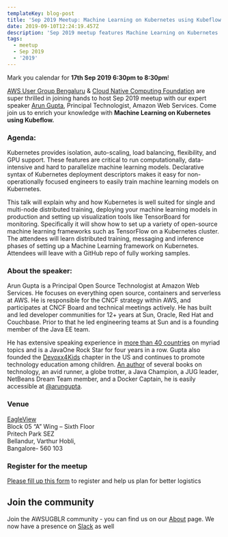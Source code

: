 ```yaml
---
templateKey: blog-post
title: 'Sep 2019 Meetup: Machine Learning on Kubernetes using Kubeflow'
date: 2019-09-10T12:24:19.457Z
description: 'Sep 2019 meetup features Machine Learning on Kubernetes '
tags:
  - meetup
  - Sep 2019
  - '2019'
---
```

Mark you calendar for **17th Sep 2019 6:30pm to 8:30pm**!

[AWS User Group Bengaluru](https://www.awsugblr.in) & [Cloud Native Computing Foundation](https://www.cncf.io/) are super thrilled in joining hands to host Sep 2019 meetup with our expert speaker [Arun Gupta](https://aws.amazon.com/developer/community/evangelists/arun-gupta/), Principal Technologist, Amazon Web Services. Come join us to enrich your knowledge with **Machine Learning on Kubernetes using Kubeflow.**

### Agenda:

Kubernetes provides isolation, auto-scaling, load balancing, flexibility, and GPU support. These features are critical to run computationally, data-intensive and hard to parallelize machine learning models. Declarative syntax of Kubernetes deployment descriptors makes it easy for non-operationally focused engineers to easily train machine learning models on Kubernetes.

This talk will explain why and how Kubernetes is well suited for single and multi-node distributed training, deploying your machine learning models in production and setting up visualization tools like TensorBoard for monitoring. Specifically it will show how to set up a variety of open-source machine learning frameworks such as TensorFlow on a Kubernetes cluster. The attendees will learn distributed training, messaging and inference phases of setting up a Machine Learning framework on Kubernetes. Attendees will leave with a GitHub repo of fully working samples.

### About the speaker:

 Arun Gupta is a Principal Open Source Technologist at Amazon Web Services. He focuses on everything open source, containers and serverless at AWS. He is responsible for the CNCF strategy within AWS, and participates at CNCF Board and technical meetings actively. He has built and led developer communities for 12+ years at Sun, Oracle, Red Hat and Couchbase. Prior to that he led engineering teams at Sun and is a founding member of the Java EE team.

He has extensive speaking experience in [more than 40 countries](http://blog.arungupta.me/about/speaking-credentials/) on myriad topics and is a JavaOne Rock Star for four years in a row. Gupta also founded the [Devoxx4Kids](http://usa.devoxx4kids.org/) chapter in the US and continues to promote technology education among children. [An author](http://blog.arungupta.me/books/) of several books on technology, an avid runner, a globe trotter, a Java Champion, a JUG leader, NetBeans Dream Team member, and a Docker Captain, he is easily accessible at [@arungupta](http://twitter.com/arungupta).

### Venue

[EagleView](https://www.eagleview.com/)\
Block 05 “A” Wing – Sixth Floor\
Pritech Park SEZ\
Bellandur, Varthur Hobli,\
Bangalore- 560 103 

### Register for the meetup

[Please fill up this form](https://forms.gle/9NKovFRMGCLzP6Y69) to register and help us plan for better logistics 

## Join the community

Join the AWSUGBLR community - you can find us on our [About](https://www.awsugblr.in/about) page. We now have a presence on [Slack](http://go.awsugblr.in/slack) as well
